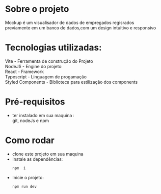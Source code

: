 # Sobre o projeto

Mockup é um visualisador de dados  de empregados  regisrados  previamente em um banco de dados,com um design intuitivo e responsivo

# Tecnologias utilizadas:

Vite - Ferramenta de construção do Projeto <br/>
NodeJS - Engine do projeto <br/>
React - Framework <br/>
Typescript - Linguagem de progamação <br/>
Styled Components - Biblioteca para estilização dos components <br/>

# Pré-requisitos 
-  ter instalado em sua maquina : <br/>
   git, nodeJs e npm

# Como rodar 
- clone este projeto em sua maquina <br/>
- Instale as dependências: 
  ```cmd
  npm  i
  ```
- Inicie o  projeto:
  ```cmd
  npm run dev
  ```
